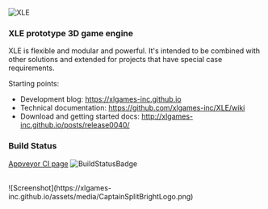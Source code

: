 ![XLE](https://github.com/xlgames-inc/XLE/wiki/images/xlelogo3.png)

### XLE prototype 3D game engine

XLE is flexible and modular and powerful. It's intended to be combined with other solutions and extended for projects that have special case requirements.

Starting points: <BR>
* Development blog: https://xlgames-inc.github.io
* Technical documentation: https://github.com/xlgames-inc/XLE/wiki
* Download and getting started docs: http://xlgames-inc.github.io/posts/release0040/

### Build Status
[Appveyor CI page](https://ci.appveyor.com/project/djewsbury/xle)
![BuildStatusBadge](https://ci.appveyor.com/api/projects/status/github/xlgames-inc/xle?svg=true)

<BR>
![Screenshot](https://xlgames-inc.github.io/assets/media/CaptainSplitBrightLogo.png)
